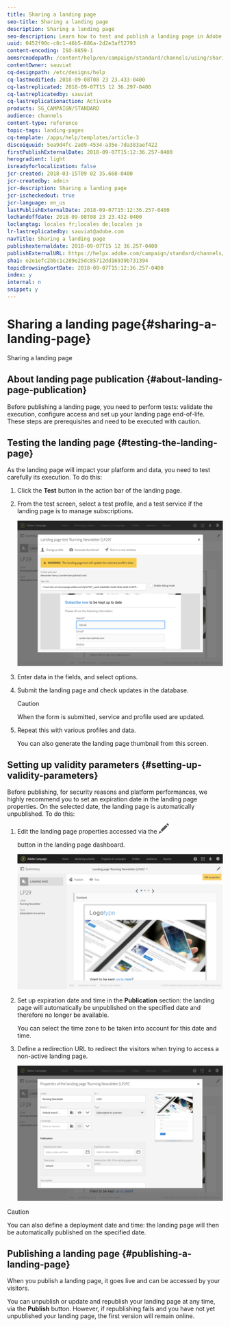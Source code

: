 ```yaml
---
title: Sharing a landing page
seo-title: Sharing a landing page
description: Sharing a landing page
seo-description: Learn how to test and publish a landing page in Adobe Campaign.
uuid: 0452f90c-c8c1-46b5-886a-2d2e3af52793
content-encoding: ISO-8859-1
aemsrcnodepath: /content/help/en/campaign/standard/channels/using/sharing-a-landing-page
contentOwner: sauviat
cq-designpath: /etc/designs/help
cq-lastmodified: 2018-09-08T08 23 23.433-0400
cq-lastreplicated: 2018-09-07T15 12 36.297-0400
cq-lastreplicatedby: sauviat
cq-lastreplicationaction: Activate
products: SG_CAMPAIGN/STANDARD
audience: channels
content-type: reference
topic-tags: landing-pages
cq-template: /apps/help/templates/article-3
discoiquuid: 5ea9d4fc-2a09-4534-a35e-7da383aef422
firstPublishExternalDate: 2018-09-07T15:12:36.257-0400
herogradient: light
isreadyforlocalization: false
jcr-created: 2018-03-15T09 02 35.668-0400
jcr-createdby: admin
jcr-description: Sharing a landing page
jcr-ischeckedout: true
jcr-language: en_us
lastPublishExternalDate: 2018-09-07T15:12:36.257-0400
lochandoffdate: 2018-09-08T08 23 23.432-0400
loclangtag: locales fr;locales de;locales ja
lr-lastreplicatedby: sauviat@adobe.com
navTitle: Sharing a landing page
publishexternaldate: 2018-09-07T15 12 36.257-0400
publishExternalURL: https://helpx.adobe.com/campaign/standard/channels/using/sharing-a-landing-page.html
sha1: e2e1efc2bbc1c289e25dc85712dd16939b731394
topicBrowsingSortDate: 2018-09-07T15:12:36.257-0400
index: y
internal: n
snippet: y
---
```


# Sharing a landing page{#sharing-a-landing-page}

Sharing a landing page

## About landing page publication {#about-landing-page-publication}

Before publishing a landing page, you need to perform tests: validate the execution, configure access and set up your landing page end-of-life. These steps are prerequisites and need to be executed with caution.

## Testing the landing page {#testing-the-landing-page}

As the landing page will impact your platform and data, you need to test carefully its execution. To do this:

1. Click the **Test** button in the action bar of the landing page.
1. From the test screen, select a test profile, and a test service if the landing page is to manage subscriptions.

   ![](assets/lp_test_2.png)

1. Enter data in the fields, and select options. 
1. Submit the landing page and check updates in the database.

   >[!CAUTION]
   >
   >When the form is submitted, service and profile used are updated.

1. Repeat this with various profiles and data.

   You can also generate the landing page thumbnail from this screen.

## Setting up validity parameters {#setting-up-validity-parameters}

Before publishing, for security reasons and platform performances, we highly recommend you to set an expiration date in the landing page properties. On the selected date, the landing page is automatically unpublished. To do this:

1. Edit the landing page properties accessed via the  ![](assets/edit_darkgrey-24px.png)

   button in the landing page dashboard.

   ![](assets/lp_edit_properties_button.png)

1. Set up expiration date and time in the **Publication** section: the landing page will automatically be unpublished on the specified date and therefore no longer be available.

   You can select the time zone to be taken into account for this date and time.

1. Define a redirection URL to redirect the visitors when trying to access a non-active landing page.

   ![](assets/lp_settings_general.png)

>[!CAUTION]
>
>You can also define a deployment date and time: the landing page will then be automatically published on the specified date.

## Publishing a landing page {#publishing-a-landing-page}

When you publish a landing page, it goes live and can be accessed by your visitors.

You can unpublish or update and republish your landing page at any time, via the **Publish** button. However, if republishing fails and you have not yet unpublished your landing page, the first version will remain online.
